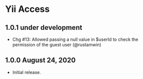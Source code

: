 # Yii Access

## 1.0.1 under development

- Chg #13: Allowed passing a null value in $userId to check the permission of the guest user (@rustamwin)

## 1.0.0 August 24, 2020

- Initial release.
